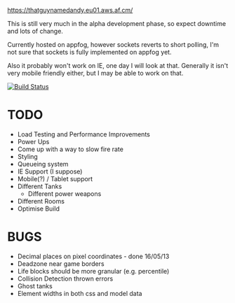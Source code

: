 https://thatguynamedandy.eu01.aws.af.cm/

This is still very much in the alpha development phase, so expect downtime and lots of change.

Currently hosted on appfog, however sockets reverts to short polling, I'm not sure that sockets is fully implemented on appfog yet.

Also it probably won't work on IE, one day I will look at that. Generally it isn't very mobile friendly either, but I may be able to work on that. 

[![Build Status](https://travis-ci.org/thatguynamedandy/playground.png)](https://travis-ci.org/thatguynamedandy/playground)

TODO
====
* Load Testing and Performance Improvements
* Power Ups
* Come up with a way to slow fire rate
* Styling
* Queueing system
* IE Support (I suppose)
* Mobile(?) / Tablet support
* Different Tanks
	* Different power weapons 
* Different Rooms
* Optimise Build

BUGS
====
* Decimal places on pixel coordinates - done 16/05/13
* Deadzone near game borders
* Life blocks should be more granular (e.g. percentile)
* Collision Detection thrown errors
* Ghost tanks
* Element widths in both css and model data


